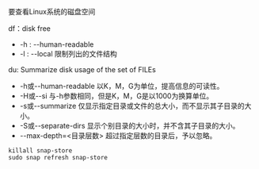 要查看Linux系统的磁盘空间

df：disk free
* -h : --human-readable
* -l : --local 限制列出的文件结构

du: Summarize disk usage of the set of FILEs
* -h或--human-readable 以K，M，G为单位，提高信息的可读性。
* -H或--si 与-h参数相同，但是K，M，G是以1000为换算单位。
* -s或--summarize 仅显示指定目录或文件的总大小，而不显示其子目录的大小。
* -S或--separate-dirs 显示个别目录的大小时，并不含其子目录的大小。
* --max-depth=<目录层数> 超过指定层数的目录后，予以忽略。


```shell
killall snap-store
sudo snap refresh snap-store
```